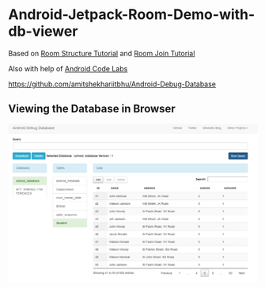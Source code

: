 # Android-Jetpack-Room-Demo-with-db-viewer
 
Based on [Room Structure Tutorial](http://thoughtnerds.com/2018/02/android-room-persistence-library-database-tutorial/) and [Room Join Tutorial](http://thoughtnerds.com/2018/02/join-queries-room-persistence-library/)

Also with help of [Android Code Labs](https://codelabs.developers.google.com/codelabs/android-room-with-a-view-kotlin)

https://github.com/amitshekhariitbhu/Android-Debug-Database

## Viewing the Database in Browser
![Hello](db_debug_bridge.png)